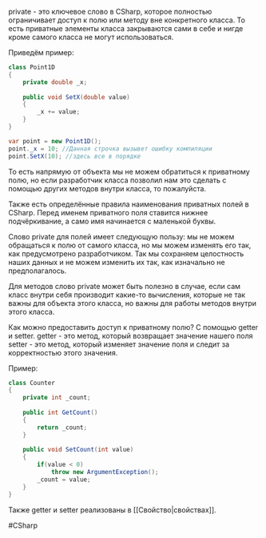 private - это ключевое слово в CSharp, которое полностью ограничивает доступ к полю или методу вне конкретного класса.
То есть приватные элементы класса закрываются сами в себе и нигде кроме самого класса не могут использоваться.

Приведём пример:
```cs
class Point1D
{
	private double _x;
	
	public void SetX(double value)
	{
		_x += value;
	}
}

var point = new Point1D();
point._x = 10; //Данная строчка вызывет ошибку компиляции
point.SetX(10); //здесь все в порядке
```
То есть напрямую от объекта мы не можем обратиться к приватному полю, но если разработчик класса позволил нам это сделать с помощью других методов внутри класса, то пожалуйста.

Также есть определённые правила наименования приватных полей в CSharp. Перед именем приватного поля ставится нижнее подчёркивание, а само имя начинается с маленькой буквы.

Слово private для полей имеет следующую пользу: мы не можем обращаться к полю от самого класса, но мы можем изменять его так, как предусмотрено разработчиком. Так мы сохраняем целостность наших данных и не можем изменить их так, как изначально не предполагалось.

Для методов слово private может быть полезно в случае, если сам класс внутри себя производит какие-то вычисления, которые не так важны для объекта этого класса, но важны для работы методов внутри этого класса.

Как можно предоставить доступ к приватному полю?
С помощью getter и setter.
getter - это метод, который возвращает значение нашего поля
setter - это метод, который изменяет значение поля и следит за корректностью этого значения.

Пример:
```cs
class Counter
{
	private int _count;
	
	public int GetCount()
	{
		return _count;
	}
	
	public void SetCount(int value)
	{
		if(value < 0)
			throw new ArgumentException();
		_count = value;
	}
}
```

Также getter и setter реализованы в [[Свойство|свойствах]].

#CSharp 